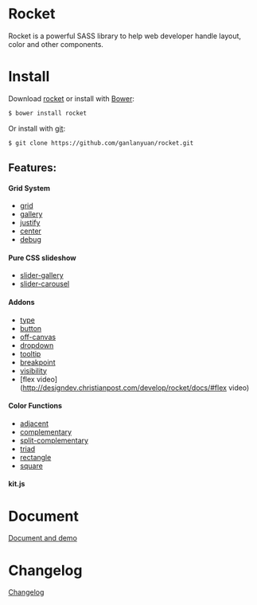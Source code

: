 # Rocket

Rocket is a powerful SASS library to help web developer handle layout, color and other components.

# Install

Download [rocket](https://github.com/ganlanyuan/rocket.git) or install with [Bower](http://bower.io/): 
```` bash
$ bower install rocket
````
Or install with [git](http://www.git-scm.com/):
```` bash
$ git clone https://github.com/ganlanyuan/rocket.git
````

## Features:

#### Grid System

+ [grid](http://designdev.christianpost.com/develop/rocket/docs/#span)
+ [gallery](http://designdev.christianpost.com/develop/rocket/docs/#gallery)
+ [justify](http://designdev.christianpost.com/develop/rocket/docs/#justify)
+ [center](http://designdev.christianpost.com/develop/rocket/docs/#center)
+ [debug](http://designdev.christianpost.com/develop/rocket/docs/#debug)

#### Pure CSS slideshow
+ [slider-gallery](http://designdev.christianpost.com/develop/rocket/docs/#slider-gallery-topic)
+ [slider-carousel](http://designdev.christianpost.com/develop/rocket/docs/#slider-carousel-topic)

#### Addons

+ [type](http://designdev.christianpost.com/develop/rocket/docs/#type)
+ [button](http://designdev.christianpost.com/develop/rocket/docs/#button)
+ [off-canvas](http://designdev.christianpost.com/develop/rocket/docs/#off-canvas)
+ [dropdown](http://designdev.christianpost.com/develop/rocket/docs/#dropdown)
+ [tooltip](http://designdev.christianpost.com/develop/rocket/docs/#tooltip)
+ [breakpoint](http://designdev.christianpost.com/develop/rocket/docs/#breakpoint)
+ [visibility](http://designdev.christianpost.com/develop/rocket/docs/#visibility)
+ [flex video](http://designdev.christianpost.com/develop/rocket/docs/#flex video)

#### Color Functions

+ [adjacent](http://designdev.christianpost.com/develop/rocket/docs/#adjacent)
+ [complementary](http://designdev.christianpost.com/develop/rocket/docs/#complementary)
+ [split-complementary](http://designdev.christianpost.com/develop/rocket/docs/#split-complementary)
+ [triad](http://designdev.christianpost.com/develop/rocket/docs/#triad)
+ [rectangle](http://designdev.christianpost.com/develop/rocket/docs/#rectangle)
+ [square](http://designdev.christianpost.com/develop/rocket/docs/#square)

#### kit.js

# Document
[Document and demo](http://designdev.christianpost.com/develop/rocket/docs/)

# Changelog
[Changelog](https://github.com/ganlanyuan/rocket/blob/master/changelog.md)
